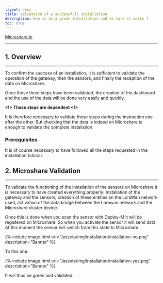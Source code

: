 ```yaml
---
layout: docs
title: Validation of a successfull installation
description: How to do a great installation and be sure it works ?
toc: true
---
```


[Microshare.io](https://microshare.io)

---------------------------------------



## 1. Overview
---------------------------------------

To confirm the success of an installation, it is sufficient to validate the operation of the gateway, then the sensors, and finally the reception of the data on Microshare. 

Once these three steps have been validated, the creation of the dashboard and the use of the data will be done very easily and quickly. 

**<!> These steps are dependent <!>**

It is therefore necessary to validate these steps during the instruction one after the other. But checking that the data is indeed on Microshare is enough to validate the complete installation. 


### Prerequisites

It is of course necessary to have followed all the steps requested in the installation tutorial. 

## 2. Microshare Validation
---------------------------------------

To validate the functioning of the installation of the sensors on Microshare it is necessary to have created everything properly:
Installation of the gateway and the sensors, creation of these entities on the LoraWan network used, activation of the data bridge between the Lorawan network and the Microshare cluster device. 

Once this is done when you scan the sensor with Deploy-M it will be registered on Microshare. So when you activate the sensor it will send data. At this moment the sensor will switch from this state to Microshare:

{% include image.html url="/assets/img/installation/installation-no.png" description="Banner" %}

To this one: 

{% include image.html url="/assets/img/installation/installation-yes.png" description="Banner" %}

It will thus be green and validated. 